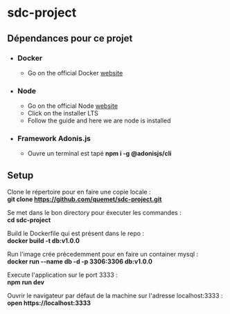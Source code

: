 # sdc-project

## Dépendances pour ce projet

- ### Docker
  - Go on the official Docker [website]()
- ### Node
  - Go on the official Node [website](https://nodejs.org/fr)
  - Click on the installer LTS
  - Follow the guide and here we are node is installed

- ### Framework Adonis.js
  - Ouvre un terminal est tapé **npm i -g @adonisjs/cli**

## Setup

Clone le répertoire pour en faire une copie locale :  
**git clone https://github.com/quemet/sdc-project.git**

Se met dans le bon directory pour éxecuter les commandes :  
**cd sdc-project**

Build le Dockerfile qui est présent dans le repo :  
**docker build -t db:v1.0.0**

Run l'image crée précedemment pour en faire un container mysql :  
**docker run --name db -d -p 3306:3306 db:v1.0.0**

Execute l'application sur le port 3333 :  
**npm run dev**

Ouvrir le navigateur par défaut de la machine sur l'adresse localhost:3333 :  
**open https://localhost:3333**
